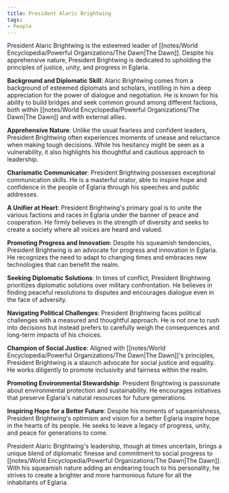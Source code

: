 ```yaml
---
title: President Alaric Brightwing
tags:
- People
---
```

President Alaric Brightwing is the esteemed leader of [[notes/World Encyclopedia/Powerful Organizations/The Dawn|The Dawn]]. Despite his apprehensive nature, President Brightwing is dedicated to upholding the principles of justice, unity, and progress in Eglaria.

**Background and Diplomatic Skill**:
Alaric Brightwing comes from a background of esteemed diplomats and scholars, instilling in him a deep appreciation for the power of dialogue and negotiation. He is known for his ability to build bridges and seek common ground among different factions, both within [[notes/World Encyclopedia/Powerful Organizations/The Dawn|The Dawn]] and with external allies.

**Apprehensive Nature**:
Unlike the usual fearless and confident leaders, President Brightwing often experiences moments of unease and reluctance when making tough decisions. While his hesitancy might be seen as a vulnerability, it also highlights his thoughtful and cautious approach to leadership.

**Charismatic Communicator**:
President Brightwing possesses exceptional communication skills. He is a masterful orator, able to inspire hope and confidence in the people of Eglaria through his speeches and public addresses.

**A Unifier at Heart**:
President Brightwing's primary goal is to unite the various factions and races in Eglaria under the banner of peace and cooperation. He firmly believes in the strength of diversity and seeks to create a society where all voices are heard and valued.

**Promoting Progress and Innovation**:
Despite his squeamish tendencies, President Brightwing is an advocate for progress and innovation in Eglaria. He recognizes the need to adapt to changing times and embraces new technologies that can benefit the realm.

**Seeking Diplomatic Solutions**:
In times of conflict, President Brightwing prioritizes diplomatic solutions over military confrontation. He believes in finding peaceful resolutions to disputes and encourages dialogue even in the face of adversity.

**Navigating Political Challenges**:
President Brightwing faces political challenges with a measured and thoughtful approach. He is not one to rush into decisions but instead prefers to carefully weigh the consequences and long-term impacts of his choices.

**Champion of Social Justice**:
Aligned with [[notes/World Encyclopedia/Powerful Organizations/The Dawn|The Dawn]]'s principles, President Brightwing is a staunch advocate for social justice and equality. He works diligently to promote inclusivity and fairness within the realm.

**Promoting Environmental Stewardship**:
President Brightwing is passionate about environmental protection and sustainability. He encourages initiatives that preserve Eglaria's natural resources for future generations.

**Inspiring Hope for a Better Future**:
Despite his moments of squeamishness, President Brightwing's optimism and vision for a better Eglaria inspire hope in the hearts of its people. He seeks to leave a legacy of progress, unity, and peace for generations to come.

President Alaric Brightwing's leadership, though at times uncertain, brings a unique blend of diplomatic finesse and commitment to social progress to [[notes/World Encyclopedia/Powerful Organizations/The Dawn|The Dawn]]. With his squeamish nature adding an endearing touch to his personality, he strives to create a brighter and more harmonious future for all the inhabitants of Eglaria.